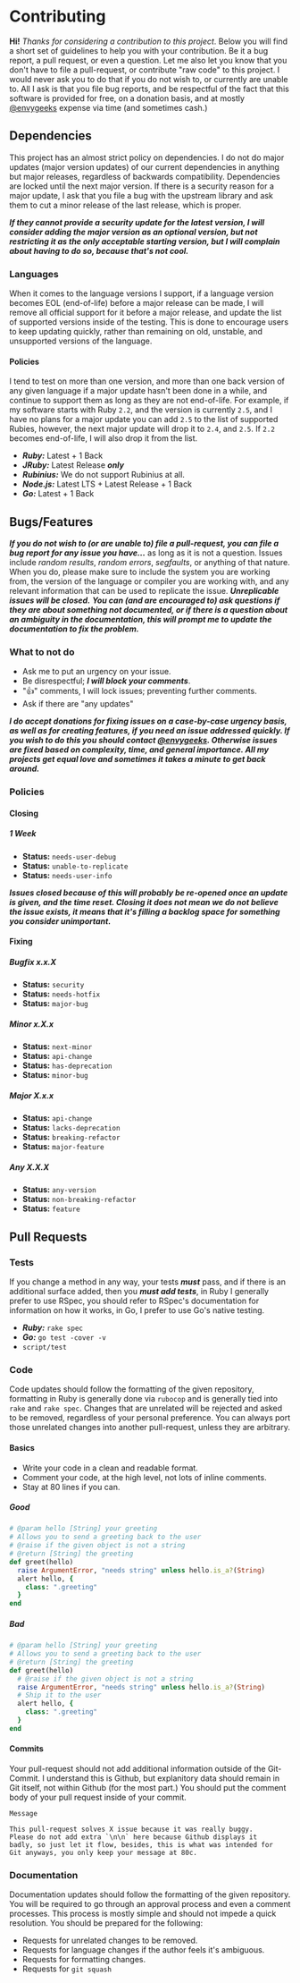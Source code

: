 [@envygeeks]: https://github.com/envygeeks

# Contributing

**Hi!** *Thanks for considering a contribution to this project*.  Below you will find a short set of guidelines to help you with your contribution. Be it a bug report, a pull request, or even a question. Let me also let you know that you don't have to file a pull-request, or contribute "raw code" to this project.  I would never ask you to do that if you do not wish to, or currently are unable to. All I ask is that you file bug reports, and be respectful of the fact that this software is provided for free, on a donation basis, and at mostly [@envygeeks] expense via time (and sometimes cash.)

## Dependencies

This project has an almost strict policy on dependencies.  I do not do major updates (major version updates) of our current dependencies in anything but major releases, regardless of backwards compatibility. Dependencies are locked until the next major version. If there is a security reason for a major update, I ask that you file a bug with the upstream library and ask them to cut a minor release of the last release, which is proper.

***If they cannot provide a security update for the latest version, I will consider adding the major version as an optional version, but not restricting it as the only acceptable starting version, but I will complain about having to do so, because that's not cool.***

### Languages

When it comes to the language versions I support, if a language version becomes EOL (end-of-life) before a major release can be made, I will remove all official support for it before a major release, and update the list of supported versions inside of the testing.  This is done to encourage users to keep updating quickly, rather than remaining on old, unstable, and unsupported versions of the language.

#### Policies

I tend to test on more than one version, and more than one back version of any given language if a major update hasn't been done in a while, and continue to support them as long as they are not end-of-life. For example, if my software starts with Ruby `2.2`, and the version is currently `2.5`, and I have no plans for a major update you can add `2.5` to the list of supported Rubies, however, the next major update will drop it to `2.4`, and `2.5`.  If `2.2` becomes end-of-life, I will also drop it from the list.

* ***Ruby:*** Latest + 1 Back
* ***JRuby:*** Latest Release ***only***
* ***Rubinius:*** We do not support Rubinius at all.
* ***Node.js:*** Latest LTS + Latest Release + 1 Back
* ***Go:*** Latest + 1 Back


## Bugs/Features

***If you do not wish to (or are unable to) file a pull-request, you can file a bug report for any issue you have...*** as long as it is not a question.  Issues include *random results*, *random errors*, *segfaults*, or anything of that nature.  When you do, please make sure to include the system you are working from, the version of the language or compiler you are working with, and any relevant information that can be used to replicate the issue.  ***Unreplicable issues will be closed.*** ***You can (and are encouraged to) ask questions if they are about something not documented, or if there is a question about an ambiguity in the documentation, this will prompt me to update the documentation to fix the problem.***

### What to not do

* Ask me to put an urgency on your issue.
* Be disrespectful; ***I will block your comments***.
* ":+1:" comments, I will lock issues; preventing further comments.
* Ask if there are "any updates"

***I do accept donations for fixing issues on a case-by-case urgency basis, as well as for creating features, if you need an issue addressed quickly.  If you wish to do this you should contact [@envygeeks].  Otherwise issues are fixed based on complexity, time, and general importance. All my projects get equal love and sometimes it takes a minute to get back around.***

### Policies
#### Closing
##### *1 Week*
* **Status:** `needs-user-debug`
* **Status:** `unable-to-replicate`
* **Status:** `needs-user-info`

***Issues closed because of this will probably be re-opened once an update is given, and the time reset.  Closing it does not mean we do not believe the issue exists, it means that it's filling a backlog space for something you consider unimportant.***

#### Fixing
##### Bugfix x.x.X
* **Status:** `security`
* **Status:** `needs-hotfix`
* **Status:** `major-bug`

##### Minor x.X.x
* **Status:** `next-minor`
* **Status:** `api-change`
* **Status:** `has-deprecation`
* **Status:** `minor-bug`

##### Major X.x.x
* **Status:** `api-change`
* **Status:** `lacks-deprecation`
* **Status:** `breaking-refactor`
* **Status:** `major-feature`

##### Any X.X.X
* **Status:** `any-version`
* **Status:** `non-breaking-refactor`
* **Status:** `feature`

## Pull Requests
### Tests

If you change a method in any way, your tests ***must*** pass, and if there is an additional surface added, then you ***must add tests***, in Ruby I generally prefer to use RSpec, you should refer to RSpec's documentation for information on how it works, in Go, I prefer to use Go's native testing.

* ***Ruby:*** `rake spec`
* ***Go:*** `go test -cover -v`
* `script/test`

### Code

Code updates should follow the formatting of the given repository, formatting in Ruby is generally done via `rubocop` and is generally tied into `rake` and `rake spec`. Changes that are unrelated will be rejected and asked to be removed, regardless of your personal preference.  You can always port those unrelated changes into another pull-request, unless they are arbitrary.

#### Basics

* Write your code in a clean and readable format.
* Comment your code, at the high level, not lots of inline comments.
* Stay at 80 lines if you can.

##### Good

```ruby
# @param hello [String] your greeting
# Allows you to send a greeting back to the user
# @raise if the given object is not a string
# @return [String] the greeting
def greet(hello)
  raise ArgumentError, "needs string" unless hello.is_a?(String)
  alert hello, {
    class: ".greeting"
  }
end
```

##### Bad

```ruby
# @param hello [String] your greeting
# Allows you to send a greeting back to the user
# @return [String] the greeting
def greet(hello)
  # @raise if the given object is not a string
  raise ArgumentError, "needs string" unless hello.is_a?(String)
  # Ship it to the user
  alert hello, {
    class: ".greeting"
  }
end
```

#### Commits

Your pull-request should not add additional information outside of the Git-Commit.  I understand this is Github, but explanitory data should remain in Git itself, not within Github (for the most part.)  You should put the comment body of your pull request inside of your commit.

```
Message

This pull-request solves X issue because it was really buggy.
Please do not add extra `\n\n` here because Github displays it
badly, so just let it flow, besides, this is what was intended for
Git anyways, you only keep your message at 80c.
```


### Documentation

Documentation updates should follow the formatting of the given repository.  You will be required to go through an approval process and even a comment processes.  This process is mostly simple and should not impede a quick resolution. You should be prepared for the following:

* Requests for unrelated changes to be removed.
* Requests for language changes if the author feels it's ambiguous.
* Requests for formatting changes.
* Requests for `git squash`
